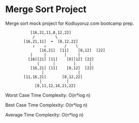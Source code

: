 # Merge Sort Project
Merge sort mock project for Kodluyoruz.com bootcamp prep.
```		
 		   [16,21,11,8,12,22]
			/         \
		[16,21,11]  ⬌  [8,12,22]
		    ↓    ↓        /    \
               [16,21]  [11]    [8,12]  [22]
		   |     |        |     |
	      [16][21] [11]    [8][12] [22]
	          |      |        |      |
	       [16,21] [11]    [8,12]  [22]
	            |               |
		[11,16,21]       [8,12,22]
		       |           |
		     [8,11,12,16,21,22]
```

Worst Case Time Complexity: O(n*log n)

Best Case Time Complexity: O(n*log n)

Average Time Complexity: O(n*log n)
